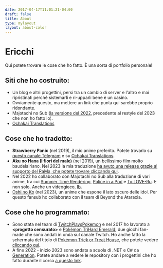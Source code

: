 ```yaml
---
date: 2017-04-17T11:01:21-04:00
draft: false
title: About
type: mylayout
layout: about-color
---
```

# Ericchi

Qui potete trovare le cose che ho fatto. È una sorta di portfolio personale!


## Siti che ho costruito:
- Un blog e altri progettini, persi tra un cambio di server e l'altro e mai ripristinati perché sistemarli e ri-upparli bene è un casino.
- Ovviamente questo, ma mettere un link che punta qui sarebbe proprio ridondante.
- Majotachi no Sub ([la versione del 2022](https://web.archive.org/web/20230415190507/https://majotachinosub.com/), precedente al restyle del 2023 che non ho fatto io).
- [Ochakai Translations](https://www.ochakaitranslations.com)


## Cose che ho tradotto:
- **Strawberry Panic** (nel 2019), il mio anime preferito. Potete trovarlo 
su [questo canale Telegram](https://t.me/EricchiFansub) e su [Ochakai Translations](https://www.ochakaitranslations.com/details/strawberry-panic/).
- **Aku no Hana (I fiori del male)** (nel 2019), un bellissimo film molto baudelairiano. Nel 2023 la mia traduzione [ha avuto una release grazie al supporto del RaMa, che potete trovare cliccando qui](https://ramaorientalfansub.tv/drama/aku-no-hana/).
- Nel 2022 ho collaborato con Majotachi no Sub alla traduzione di vari anime, tra cui [Summer Time Rendering](https://majotachinosub.com/anime/summer-time-rendering.html), [Police in a Pod](https://majotachinosub.com/anime/hakozume-kouban-joshi-no-gyakushuu.html) e [To LOVE-Ru](https://majotachinosub.com/anime/to-love-ru.html). E non solo. Anche un videogioco, [Ib](https://majotachinosub.com/videogiochi/ib.html).
- [Oshi no Ko](https://www.ochakaitranslations.com/details/oshi-no-ko/) (nel 2023), un anime che espone il lato oscuro delle idol. Per questo fansub ho collaborato con il team di Beyond the Ataraxia.


## Cose che ho programmato:
- Sono stata nel team di [TwitchPlaysPokemon](https://twitch.tv/TwitchPlaysPokemon) e nel 2017 ho lavorato a **\<progetto censurato\>** e [Pokémon TriHard Emerald](https://github.com/tustin2121/trihard-emerald), due giochi fan-made che sono andati in onda sul canale Twitch. Ho anche fatto la schermata del titolo di [Pokémon Trick or Treat House](https://github.com/TwitchPlaysPokemon/trick-or-treat-house/), che potete vedere [cliccando qui](pkmn-toth-title.webp).
- A fine 2022 - inizio 2023 sono andata a scuola di .NET e C# da [Generation](https://italy.generation.org). Potete andare a vedere le repository con i progettini che ho fatto durante il corso [a questo link](https://github.com/DOITA07-Ericchi).
